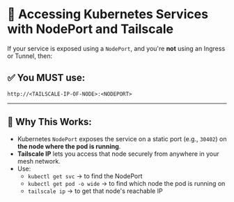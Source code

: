 # 📌 Accessing Kubernetes Services with NodePort and Tailscale

If your service is exposed using a `NodePort`, and you're **not** using an Ingress or Tunnel, then:

## ✅ You MUST use:

```
http://<TAILSCALE-IP-OF-NODE>:<NODEPORT>
```

---

## 🧠 Why This Works:

- Kubernetes `NodePort` exposes the service on a static port (e.g., `30402`) on **the node where the pod is running**.
- **Tailscale IP** lets you access that node securely from anywhere in your mesh network.
- Use:
  - `kubectl get svc` → to find the NodePort
  - `kubectl get pod -o wide` → to find which node the pod is running on
  - `tailscale ip` → to get that node's reachable IP

